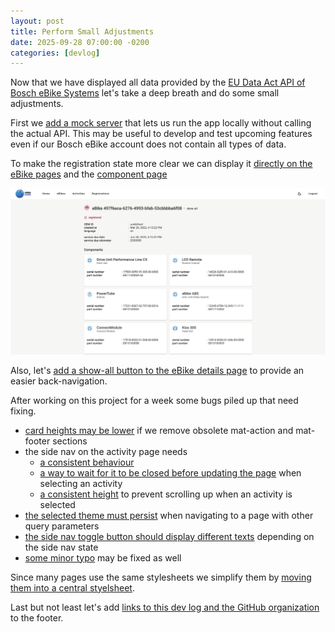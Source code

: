 ```yaml
---
layout: post
title: Perform Small Adjustments
date: 2025-09-28 07:00:00 -0200
categories: [devlog]
---
```


Now that we have displayed all data provided by the [EU Data Act API of Bosch eBike Systems](https://flow.bosch-ebike.com/data-act) let's take a deep breath and do some small adjustments.

First we [add a mock server](https://github.com/open-ebike/open-ebike-frontend/commit/67e2e445acb45c0260dcc61443277d07b426f82e) that lets us run the app locally without calling the actual API.
This may be useful to develop and test upcoming features even if our Bosch eBike account does not contain all types of data. 

To make the registration state more clear we can display it [directly on the eBike pages](https://github.com/open-ebike/open-ebike-frontend/commit/3e0c95ad011ae88f9b43792a5b4247049e895d38) and the [component page](https://github.com/open-ebike/open-ebike-frontend/commit/da88b97e963e0cb5cfa3f0345f470b1cd28483b2)

![web-app-small-adjustments.png](/assets/2025-09-28/web-app-small-adjustments.png)

Also, let's [add a show-all button to the eBike details page](https://github.com/open-ebike/open-ebike-frontend/commit/25129a1bf69e42bdfde8ad1c118b377110d4e46d) to provide an easier back-navigation.

After working on this project for a week some bugs piled up that need fixing.

* [card heights may be lower](https://github.com/open-ebike/open-ebike-frontend/commit/4098bc06847b01736340451698c686dbb2f8363f) if we remove obsolete mat-action and mat-footer sections
* the side nav on the activity page needs
  * [a consistent behaviour](https://github.com/open-ebike/open-ebike-frontend/commit/714b4d8aa1600e00b992a8f9cbdf42d6ffb42ca3)
  * [a way to wait for it to be closed before updating the page](https://github.com/open-ebike/open-ebike-frontend/commit/d4c677b31c8187af83af8a44b5843e13fa285e40) when selecting an activity
  * [a consistent height](https://github.com/open-ebike/open-ebike-frontend/commit/292b1e001ce04b86deaaff1b4b1e3218014490fa) to prevent scrolling up when an activity is selected
* [the selected theme must persist](https://github.com/open-ebike/open-ebike-frontend/commit/a97d7b8a66392530f1128c3f4b6b013932f366c1) when navigating to a page with other query parameters
* [the side nav toggle button should display different texts](https://github.com/open-ebike/open-ebike-frontend/commit/5bf083521cb3aa2284e25f05886a604c9053bb29) depending on the side nav state
* [some minor typo](https://github.com/open-ebike/open-ebike-frontend/commit/5f7d03d67d03f534f818ddafffcd22a3e1a3c088) may be fixed as well

Since many pages use the same stylesheets we simplify them by [moving them into a central styelsheet](https://github.com/open-ebike/open-ebike-frontend/commit/1977d684add4d810453752f813655a7563580d66).

Last but not least let's add [links to this dev log and the GitHub organization](https://github.com/open-ebike/open-ebike-frontend/commit/dcf6fd9549b8fe96ae0168929863e4e8d4a43bed) to the footer. 
